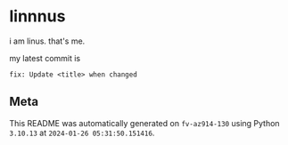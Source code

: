 # linnnus

i am linus. that's me.

my latest commit is

```
fix: Update <title> when changed
```

## Meta

This README was automatically generated on `fv-az914-130` using Python
`3.10.13` at `2024-01-26 05:31:50.151416`.
